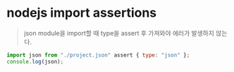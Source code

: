 # nodejs import assertions

> json module을 import할 때 type을 assert 후 가져와야 에러가 발생하지 않는다.

```js
import json from "./project.json" assert { type: "json" };
console.log(json);
```
